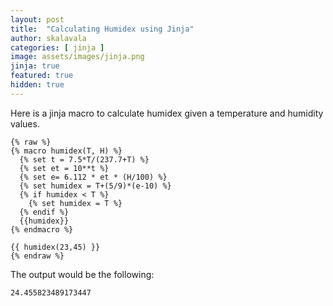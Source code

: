 ```yaml
---
layout: post
title:  "Calculating Humidex using Jinja"
author: skalavala
categories: [ jinja ]
image: assets/images/jinja.png
jinja: true
featured: true
hidden: true
---
```


Here is a jinja macro to calculate humidex given a temperature and humidity values. 

```
{% raw %}
{% macro humidex(T, H) %}
  {% set t = 7.5*T/(237.7+T) %}
  {% set et = 10**t %}
  {% set e= 6.112 * et * (H/100) %}
  {% set humidex = T+(5/9)*(e-10) %}
  {% if humidex < T %}
    {% set humidex = T %}
  {% endif %}
  {{humidex}}
{% endmacro %}

{{ humidex(23,45) }}
{% endraw %}
```

The output would be the following:

```
24.455823489173447
```
